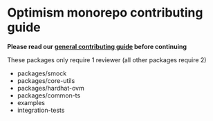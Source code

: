# Optimism monorepo contributing guide

**Please read our [general contributing guide](https://github.com/ethereum-optimism/.github/blob/master/CONTRIBUTING.md) before continuing**


These packages only require 1 reviewer (all other packages require 2)
- packages/smock
- packages/core-utils
- packages/hardhat-ovm
- packages/common-ts
- examples
- integration-tests 


